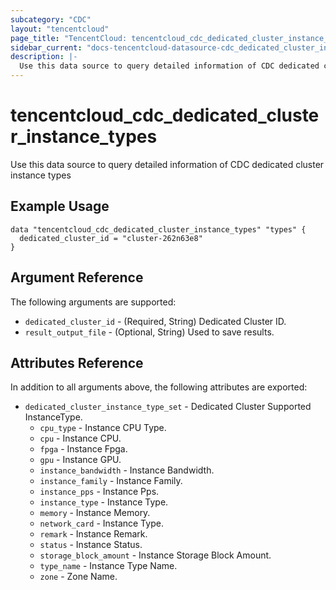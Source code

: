 ```yaml
---
subcategory: "CDC"
layout: "tencentcloud"
page_title: "TencentCloud: tencentcloud_cdc_dedicated_cluster_instance_types"
sidebar_current: "docs-tencentcloud-datasource-cdc_dedicated_cluster_instance_types"
description: |-
  Use this data source to query detailed information of CDC dedicated cluster instance types
---
```


# tencentcloud_cdc_dedicated_cluster_instance_types

Use this data source to query detailed information of CDC dedicated cluster instance types

## Example Usage

```hcl
data "tencentcloud_cdc_dedicated_cluster_instance_types" "types" {
  dedicated_cluster_id = "cluster-262n63e8"
}
```

## Argument Reference

The following arguments are supported:

* `dedicated_cluster_id` - (Required, String) Dedicated Cluster ID.
* `result_output_file` - (Optional, String) Used to save results.

## Attributes Reference

In addition to all arguments above, the following attributes are exported:

* `dedicated_cluster_instance_type_set` - Dedicated Cluster Supported InstanceType.
  * `cpu_type` - Instance CPU Type.
  * `cpu` - Instance CPU.
  * `fpga` - Instance Fpga.
  * `gpu` - Instance GPU.
  * `instance_bandwidth` - Instance Bandwidth.
  * `instance_family` - Instance Family.
  * `instance_pps` - Instance Pps.
  * `instance_type` - Instance Type.
  * `memory` - Instance Memory.
  * `network_card` - Instance Type.
  * `remark` - Instance Remark.
  * `status` - Instance Status.
  * `storage_block_amount` - Instance Storage Block Amount.
  * `type_name` - Instance Type Name.
  * `zone` - Zone Name.


